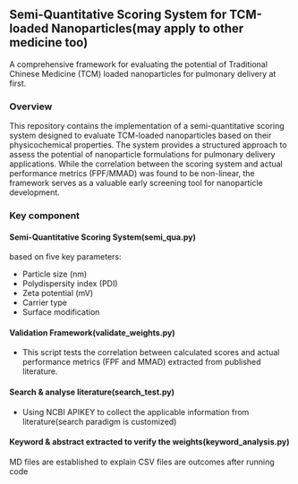 ## Semi-Quantitative Scoring System for TCM-loaded Nanoparticles(may apply to other medicine too)
A comprehensive framework for evaluating the potential of Traditional Chinese Medicine (TCM) loaded nanoparticles for pulmonary delivery at first.
### Overview
This repository contains the implementation of a semi-quantitative scoring system designed to evaluate TCM-loaded nanoparticles based on their physicochemical properties. 
The system provides a structured approach to assess the potential of nanoparticle formulations for pulmonary delivery applications. 
While the correlation between the scoring system and actual performance metrics (FPF/MMAD) was found to be non-linear, the framework serves as a valuable early screening tool for nanoparticle development.
### Key component
#### Semi-Quantitative Scoring System(semi_qua.py)
based on five key parameters:
* Particle size (nm)
* Polydispersity index (PDI)
* Zeta potential (mV)
* Carrier type
* Surface modification
#### Validation Framework(validate_weights.py)
* This script tests the correlation between calculated scores and actual performance metrics (FPF and MMAD) extracted from published literature.
#### Search & analyse literature(search_test.py)
* Using NCBI APIKEY to collect the applicable information from literature(search paradigm is customized)
#### Keyword & abstract extracted to verify the weights(keyword_analysis.py)
MD files are established to explain
CSV files are outcomes after running code



